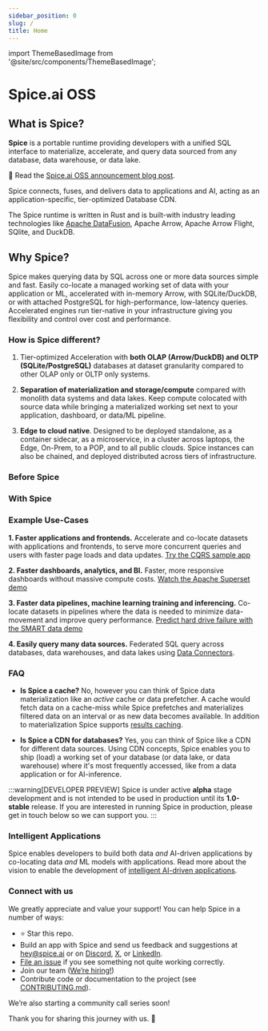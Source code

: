 ```yaml
---
sidebar_position: 0
slug: /
title: Home
---
```


import ThemeBasedImage from '@site/src/components/ThemeBasedImage';

# Spice.ai OSS

## What is Spice?

**Spice** is a portable runtime providing developers with a unified SQL interface to materialize, accelerate, and query data sourced from any database, data warehouse, or data lake.

📣 Read the [Spice.ai OSS announcement blog post](https://blog.spiceai.org/posts/2024/03/28/adding-spice-the-next-generation-of-spice.ai-oss/).

Spice connects, fuses, and delivers data to applications and AI, acting as an application-specific, tier-optimized Database CDN.

The Spice runtime is written in Rust and is built-with industry leading technologies like [Apache DataFusion](https://datafusion.apache.org), Apache Arrow, Apache Arrow Flight, SQlite, and DuckDB.

<ThemeBasedImage width="900" alt="OGP" lightSrc="https://github.com/spiceai/spiceai/assets/80174/f71f227d-d7cd-418c-85b9-5c663a728491" darkSrc="https://github.com/spiceai/spiceai/assets/80174/96b5fcef-a550-4ce8-a74a-83931275e83e" />

## Why Spice?

Spice makes querying data by SQL across one or more data sources simple and fast. Easily co-locate a managed working set of data with your application or ML, accelerated with in-memory Arrow, with SQLite/DuckDB, or with attached PostgreSQL for high-performance, low-latency queries. Accelerated engines run tier-native in your infrastructure giving you flexibility and control over cost and performance.

### How is Spice different?

1. Tier-optimized Acceleration with **both OLAP (Arrow/DuckDB) and OLTP (SQLite/PostgreSQL)** databases at dataset granularity compared to other OLAP only or OLTP only systems.

2. **Separation of materialization and storage/compute** compared with monolith data systems and data lakes. Keep compute colocated with source data while bringing a materialized working set next to your application, dashboard, or data/ML pipeline.

3. **Edge to cloud native**. Designed to be deployed standalone, as a container sidecar, as a microservice, in a cluster across laptops, the Edge, On-Prem, to a POP, and to all public clouds. Spice instances can also be chained, and deployed distributed across tiers of infrastructure.

### Before Spice

<ThemeBasedImage width="750" alt="Before Spice" lightSrc="https://github.com/spiceai/spiceai/assets/80174/0550d682-cf3b-4b1b-a3bd-d8b3ad7d8caf" darkSrc="https://github.com/spiceai/spiceai/assets/80174/64a3216e-0bbb-48b0-bf98-72e656d690af" />

### With Spice

<ThemeBasedImage width="900" alt="With Spice" lightSrc="https://github.com/spiceai/spiceai/assets/80174/b57514fe-d53d-42de-b8f0-97ae313c5708" darkSrc="https://github.com/spiceai/spiceai/assets/80174/02dbedb4-b209-4d08-bf83-4785a1bf886f" />

### Example Use-Cases

**1. Faster applications and frontends.** Accelerate and co-locate datasets with applications and frontends, to serve more concurrent queries and users with faster page loads and data updates. [Try the CQRS sample app](https://github.com/spiceai/samples/tree/trunk/acceleration#local-materialization-and-acceleration-cqrs-sample)

**2. Faster dashboards, analytics, and BI.** Faster, more responsive dashboards without massive compute costs. [Watch the Apache Superset demo](https://github.com/spiceai/samples/blob/trunk/sales-bi/README.md)

**3. Faster data pipelines, machine learning training and inferencing.** Co-locate datasets in pipelines where the data is needed to minimize data-movement and improve query performance. [Predict hard drive failure with the SMART data demo](https://github.com/spiceai/demos/tree/trunk/smart-demo#spiceai-smart-demo)

**4. Easily query many data sources.** Federated SQL query across databases, data warehouses, and data lakes using [Data Connectors](/data-connectors).

### FAQ

- **Is Spice a cache?** No, however you can think of Spice data materialization like an _active_ cache or data prefetcher. A cache would fetch data on a cache-miss while Spice prefetches and materializes filtered data on an interval or as new data becomes available. In addition to materialization Spice supports [results caching](/features/caching).

- **Is Spice a CDN for databases?** Yes, you can think of Spice like a CDN for different data sources. Using CDN concepts, Spice enables you to ship (load) a working set of your database (or data lake, or data warehouse) where it's most frequently accessed, like from a data application or for AI-inference.

:::warning[DEVELOPER PREVIEW]
Spice is under active **alpha** stage development and is not intended to be used in production until its **1.0-stable** release. If you are interested in running Spice in production, please get in touch below so we can support you.
:::

### Intelligent Applications

Spice enables developers to build both data _and_ AI-driven applications by co-locating data _and_ ML models with applications. Read more about the vision to enable the development of [intelligent AI-driven applications](./intelligent-applications/index.md).

### Connect with us

We greatly appreciate and value your support! You can help Spice in a number of ways:

- ⭐️ Star this repo.
- Build an app with Spice and send us feedback and suggestions at [hey@spice.ai](mailto:hey@spice.ai) or on [Discord](https://discord.gg/kZnTfneP5u), [X](https://twitter.com/spice_ai), or [LinkedIn](https://www.linkedin.com/company/74148478).
- [File an issue](https://github.com/spiceai/spiceai/issues/new) if you see something not quite working correctly.
- Join our team ([We’re hiring!](https://spice.ai/careers))
- Contribute code or documentation to the project (see [CONTRIBUTING.md](https://github.com/spiceai/spiceai/blob/trunk/CONTRIBUTING.md)).

We’re also starting a community call series soon!

Thank you for sharing this journey with us. 🙏
